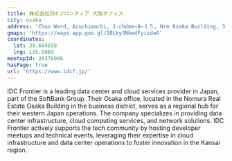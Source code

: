 ```yaml
---
title: 株式会社IDCフロンティア 大阪オフィス
city: osaka
address: 'Chuo Ward, Azuchimachi, 1-chōme−8−１５, Nre Osaka Building, 3F'
gmaps: 'https://maps.app.goo.gl/1BLky3NbedFyiida6'
coordinates:
  lat: 34.684658
  lng: 135.5069
meetupId: 26378946
hasPage: true
url: 'https://www.idcf.jp/'
---
```


IDC Frontier is a leading data center and cloud services provider in Japan, part of the SoftBank Group. Their Osaka office, located in the Nomura Real Estate Osaka Building in the business district, serves as a regional hub for their western Japan operations. The company specializes in providing data center infrastructure, cloud computing services, and network solutions. IDC Frontier actively supports the tech community by hosting developer meetups and technical events, leveraging their expertise in cloud infrastructure and data center operations to foster innovation in the Kansai region.
